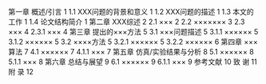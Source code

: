 第一章     概述/引言   1
1.1     XXX问题的背景和意义     1
1.2     XXX问题的描述        1
1.3     本文的工作   1
1.4     论文结构简介  1
第二章     XXX综述   2
2.1     ×××     2
2.2     ××××××× 3
2.3     ×××     4
2.3.1   ×××     4
第三章     提出的×××方法        5
3.1     ×××问题描述 5
3.1.1   ××××××  5
3.1.2   ××××××  5
3.2     ××××方法  5
3.2.1   ××××××  5
3.2.2   ××××××  6
第四章     ×××算法   7
4.1     ××××××  7
4.1.1   ×××     7
第五章     仿真/实验结果与分析      8
5.1     ××××××  8
5.1.1   ×××     8
第六章     总结与展望   9
6.1     ××××××  9
6.1.1   ×××     9
参考文献    10
致  谢    11
附  录    12

